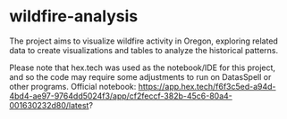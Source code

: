 # wildfire-analysis
The project aims to visualize wildfire activity in Oregon, exploring related data to create visualizations and tables to analyze the historical patterns.

Please note that hex.tech was used as the notebook/IDE for this project, and so the code may require some adjustments to run on DatasSpell or other programs.
Official notebook: https://app.hex.tech/f6f3c5ed-a94d-4bd4-ae97-9764dd5024f3/app/cf2feccf-382b-45c6-80a4-001630232d80/latest?
